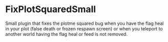 # FixPlotSquaredSmall 
Small plugin that fixes the plotme squared bug when you have the flag heal in your plot (false death or frozen respawn screen) or when you teleport to another world having the flag heal or feed is not removed.​

